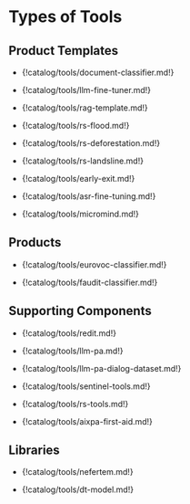 # Types of Tools

## Product Templates

<div class="grid cards" markdown>

-  {!catalog/tools/document-classifier.md!}

-  {!catalog/tools/llm-fine-tuner.md!}

-  {!catalog/tools/rag-template.md!}

-  {!catalog/tools/rs-flood.md!}

-  {!catalog/tools/rs-deforestation.md!}

-  {!catalog/tools/rs-landsline.md!}

-  {!catalog/tools/early-exit.md!}

-  {!catalog/tools/asr-fine-tuning.md!}

-  {!catalog/tools/micromind.md!}

</div>


## Products

<div class="grid cards" markdown>

-  {!catalog/tools/eurovoc-classifier.md!}

-  {!catalog/tools/faudit-classifier.md!}

</div>

## Supporting Components

<div class="grid cards" markdown>

-  {!catalog/tools/redit.md!}

-  {!catalog/tools/llm-pa.md!}

-  {!catalog/tools/llm-pa-dialog-dataset.md!}

-  {!catalog/tools/sentinel-tools.md!}

-  {!catalog/tools/rs-tools.md!}

-  {!catalog/tools/aixpa-first-aid.md!}

</div>

## Libraries

<div class="grid cards" markdown>

-  {!catalog/tools/nefertem.md!}

-  {!catalog/tools/dt-model.md!}

</div>

